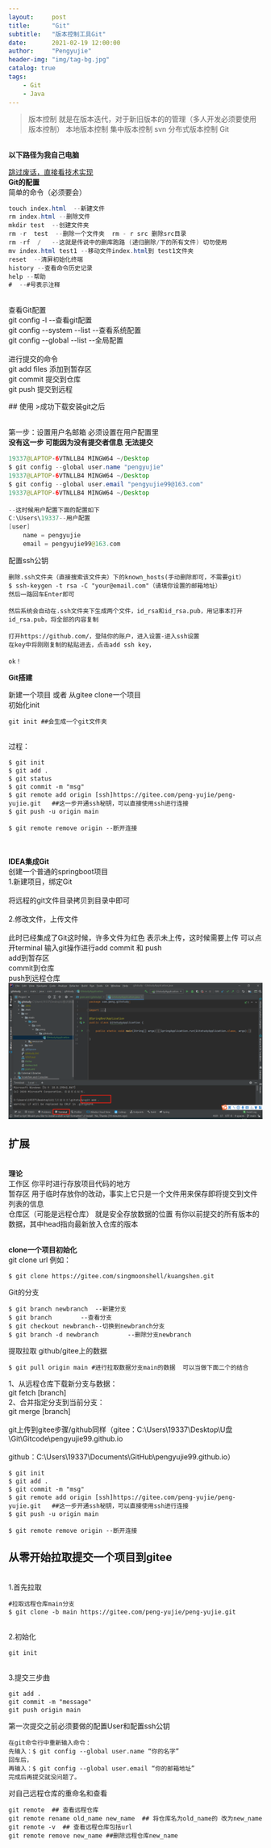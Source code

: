 ```yaml
---
layout:     post
title:      "Git"
subtitle:   "版本控制工具Git"
date:       2021-02-19 12:00:00
author:     "Pengyujie"
header-img: "img/tag-bg.jpg"
catalog: true
tags:
    - Git
    - Java
---
```

> 版本控制
>就是在版本迭代，对于新旧版本的的管理（多人开发必须要使用版本控制）
>本地版本控制
>集中版本控制   svn
>分布式版本控制 Git


<br><b>以下路径为我自己电脑</b>

[跳过废话，直接看技术实现 ](#build) 
<br><b>Git的配置</b>
<br>
简单的命令（必须要会）

```java
touch index.html  --新建文件
rm index.html --删除文件
mkdir test  --创建文件夹
rm -r  test  --删除一个文件夹  rm - r src 删除src目录
rm -rf  /   --这就是传说中的删库跑路 (递归删除/下的所有文件) 切勿使用
mv index.html test1 --移动文件index.html到 test1文件夹
reset  --清屏初始化终端
history --查看命令历史记录
help --帮助
#  --#号表示注释
```

<br>查看Git配置
<br>git config -l  --查看git配置
<br>git config --system --list --查看系统配置
<br>git config --global --list  --全局配置
<br>
<br>进行提交的命令
<br>git add files 添加到暂存区
<br>git commit 提交到仓库
<br>git push  提交到远程



<p id = "build"></p>
## 使用
>成功下载安装git之后

<br>第一步：设置用户名邮箱 必须设置在用户配置里
<br><b>没有这一步 可能因为没有提交者信息 无法提交</b>
```java
19337@LAPTOP-6VTNLLB4 MINGW64 ~/Desktop
$ git config --global user.name "pengyujie"
19337@LAPTOP-6VTNLLB4 MINGW64 ~/Desktop
$ git config --global user.email "pengyujie99@163.com"
19337@LAPTOP-6VTNLLB4 MINGW64 ~/Desktop

--这时候用户配置下面的配置如下
C:\Users\19337--用户配置
[user]
    name = pengyujie
    email = pengyujie99@163.com
```


配置ssh公钥

```
删除.ssh文件夹（直接搜索该文件夹）下的known_hosts(手动删除即可，不需要git）
$ ssh-keygen -t rsa -C "your@email.com"（请填你设置的邮箱地址）
然后一路回车Enter即可

然后系统会自动在.ssh文件夹下生成两个文件，id_rsa和id_rsa.pub，用记事本打开id_rsa.pub，将全部的内容复制

打开https://github.com/，登陆你的账户，进入设置-进入ssh设置
在key中将刚刚复制的粘贴进去，点击add ssh key，

ok！
```





<b>Git搭建</b>

新建一个项目 或者 从gitee clone一个项目
<br>初始化init

```shell
git init ##会生成一个git文件夹
```
<br>过程：
```shell
$ git init
$ git add .
$ git status
$ git commit -m "msg"
$ git remote add origin [ssh]https://gitee.com/peng-yujie/peng-yujie.git   ##这一步开通ssh秘钥，可以直接使用ssh进行连接
$ git push -u origin main

$ git remote remove origin --断开连接
```
<br>
<br><b>IDEA集成Git</b>
<br>创建一个普通的springboot项目
<br>1.新建项目，绑定Git
<br>
<br>将远程的git文件目录拷贝到目录中即可
<br>
<br>2.修改文件，上传文件
<br>
<br>此时已经集成了Git这时候，许多文件为红色 表示未上传，这时候需要上传 可以点开terminal 输入git操作进行add commit 和 push
<br>add到暂存区
<br>commit到仓库
<br>push到远程仓库
<br>
<img src="/img/notes/5.png" >


## 扩展

<br><b>理论</b>
<br>工作区 你平时进行存放项目代码的地方
<br>暂存区 用于临时存放你的改动，事实上它只是一个文件用来保存即将提交到文件列表的信息
<br>仓库区（可能是远程仓库） 就是安全存放数据的位置 有你以前提交的所有版本的数据，其中head指向最新放入仓库的版本

<br><b>clone一个项目初始化</b>
<br>git clone url 例如：

~~~shell
$ git clone https://gitee.com/singmoonshell/kuangshen.git
~~~

Git的分支


```shell
$ git branch newbranch  --新建分支
$ git branch        --查看分支
$ git checkout newbranch--切换到newbranch分支
$ git branch -d newbranch        --删除分支newbranch
```
提取拉取 github/gitee上的数据

~~~shell
$ git pull origin main #进行拉取数据分支main的数据  可以当做下面二个的结合
~~~

1、从远程仓库下载新分支与数据：
<br>git fetch [branch]
<br>2、合并指定分支到当前分支：
<br>git merge [branch]
<br>
<br>git上传到gitee步骤/github同样（gitee：C:\Users\19337\Desktop\U盘\Git\Gitcode\pengyujie99.github.io     
<br>github：C:\Users\19337\Documents\GitHub\pengyujie99.github.io）
<br>

```shell
$ git init
$ git add .
$ git commit -m "msg"
$ git remote add origin [ssh]https://gitee.com/peng-yujie/peng-yujie.git   ##这一步开通ssh秘钥，可以直接使用ssh进行连接
$ git push -u origin main

$ git remote remove origin --断开连接
```
## 从零开始拉取提交一个项目到gitee
<br>1.首先拉取
```shell
#拉取远程仓库main分支
$ git clone -b main https://gitee.com/peng-yujie/peng-yujie.git
```
<br>2.初始化
```shell
git init
```
<br>3.提交三步曲
```shell
git add .
git commit -m "message"
git push origin main
```



第一次提交之前必须要做的配置User和配置ssh公钥

```shell
在git命令行中重新输入命令：
先输入：$ git config --global user.name “你的名字”
回车后，
再输入：$ git config --global user.email “你的邮箱地址”
完成后再提交就没问题了。
```





对自己远程仓库的重命名和查看

~~~shell
git remote  ## 查看远程仓库
git remote rename old_name new_name  ## 将仓库名为old_name的 改为new_name
git remote -v  ## 查看远程仓库包括url
git remote remove new_name ##删除远程仓库new_name
~~~















